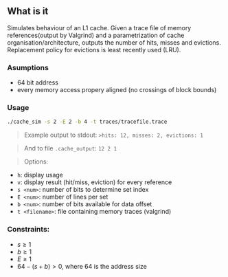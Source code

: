 ## What is it 

Simulates behaviour of an L1 cache. Given a trace file of memory
references(output by Valgrind) and a parametrization of cache
organisation/architecture, outputs the number of hits, misses and evictions.
Replacement policy for evictions is least recently used (LRU).

### Asumptions

- 64 bit address
- every memory access propery aligned (no crossings of block bounds)

### Usage

```bash
./cache_sim -s 2 -E 2 -b 4 -t traces/tracefile.trace
```

> Example output to stdout:
`>hits: 12, misses: 2, evictions: 1`

> And to file `.cache_output`:
`12 2 1`

> Options:

 - `h`: display usage
 - `v`: display result (hit/miss, eviction) for every reference
 - `s <num>`: number of bits to determine set index
 - `E <num>`: number of lines per set
 - `b <num>`: number of bits available for data offset
 - `t <filename>`: file containing memory traces (valgrind)

### Constraints:

 - $s \geq 1$
 - $b \geq 1$
 - $E \geq 1$
 - $64 - (s + b) > 0$, where 64 is the address size
